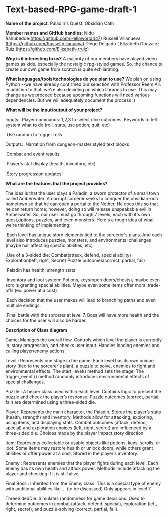 # Text-based-RPG-game-draft-1


**Name of the project**: Paladin's Quest: Obsidian Oath

**Member names and GitHub handles**: 
  Nidu Rahubedde(https://github.com/Helloworld447)
  Russell Villanueva (https://github.com/RussellVillanueva)
  Diego Delgado (
  Elizabeth Gonzalez Ruiz (https://github.com/Elizabeth-rruiz)

**Wny is it interesting to us?**
A majority of our members have played video games as kids, especially the nostalgic rpg-styled games. So, the chance to create our own game from scratch is quite exhilarating. 

**What languages/tools/technologies do you plan to use?**
We plan on using Python --we have already confirmed our selection with Professor Reem Ali. In addition to that, we're also deciding on which libraries to use. This may change as we proceed because upcoming functions will need various dependencies. But we will adequately document the process :)

**What will be the input/output of your project?**

Inputs:
.Player commands: 1,2,3 to select dice outcomes. Keywords to tell system what to do (roll, stats, use potion, quit, etc)

.Use random to trigger rolls

Outputs:
.Narration from dungeon-master styled text blocks 

.Combat and event results

.Player's stat display (health, inventory, etc)

.Story progression updates!

**What are the features that the project provides?**

The idea is that the user plays a Paladin, a sworn protector of a small town called Amberwater. A corrupt sorcerer seeks to conquer the obsidian-rich hometown so that he can open a portal to the Nether. He does this so that he can return home; however, doing so will release unspeakable evil in Amberwater. So, our user must go through 7 levels, each with it's own quest,options, puzzles, and even monsters. Here's a rough idea of what we're thinking of implementing:

.Each level has unique story elements tied to the sorcerer's plans. And each level also introduces puzzles, monsters, and environmental challenges (maybe hail affecting specfic abilities, etc)

.Use of a 3-sided die: 
      Combat(attack, defend, special ability)
      Exploration(left, right, Secret)
      Puzzle outcomes(correct, partial, fail)

.Paladin has health, strength stats

.Inventory and loot system: Potions, keys(open doors/chests), maybe even scrolls granting special abilities. Maybe even some items offer moral trade-offs (ex: power at a cost)

.Each decision that the user makes will lead to branching paths and even multiple endings.

.Final battle with the sorcerer at level 7. Boss will have more health and the choices for the user will also be harder.

**Description of Class diagram**

Game: Manages the overall flow. Controls which level the player is currently in, story progression, and checks user input. Handles loading enemies and calling player/enemy actions.

Level : Represents one stage in the game. Each level has its own unique story (tied to the sorcerer's plan), a puzzle to solve, enemies to fight and environmental effects. The start_level() method sets the stage. The trigger_event () method randomly introduces environmental effects of special challenges. 

Puzzle : A helper class used within each level. Contains logic to present the puzzle and check the player’s response. Puzzle outcomes (correct, partial, fail) are determined using a three-sided die.

Player: Represents the main character, the Paladin. Stores the player’s stats (health, strength) and inventory. Methods allow for attacking, exploring, using items, and displaying stats. Combat outcomes (attack, defend, special) and exploration choices (left, right, secret) are influenced by a three-sided die. Choices made by the player impact story direction.

Item: Represents collectable or usable objects like potions, keys, scrolls, or loot. Some items may restore health or unlock doors, while others grant abilities or offer power at a cost. Stored in the player’s inventory.

Enemy : Represents enemies that the player fights during each level. Each enemy has its own health and attack power. Methods include attacking the player and checking if it is still alive. 

Final Boss : Inherited from the Enemy class. This is a special type of enemy with additional abilities like … (to be discussed) Only appears in level 7. 

ThreeSidedDie: Simulates randomness for game decisions. Used to determine outcomes in combat (attack, defend, special), exploration (left, right, secret), and puzzle-solving (correct, partial, fail). 